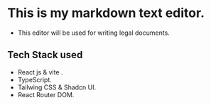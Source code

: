 ﻿# This is my markdown text editor.
* This editor will be used for writing legal documents.

## Tech Stack used
- React js & vite .
- TypeScript.
- Tailwing CSS & Shadcn UI.
- React Router DOM.
